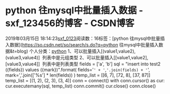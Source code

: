 # python 往mysql中批量插入数据 - sxf_123456的博客 - CSDN博客
2019年03月15日 18:14:23[sxf_0123](https://me.csdn.net/sxf_123456)阅读数：16标签：[python 往mysql中批量插入数据](https://so.csdn.net/so/search/s.do?q=python 往mysql中批量插入数据&t=blog)
个人分类：[python](https://blog.csdn.net/sxf_123456/article/category/7078196)
1、可以批量插入[(value1,value2),(value3,value4)]  列表中是元组类型
2、可以批量插入[[value1,value2],[value3,value4]]  列表中是列表类型
fields = ['a', 'b']
sql = "insert into test2 ({fields}) values ({mark})".format(
    fields='`' + '`,`'.join(fields) + '`',
    mark=','.join(['%s'] * len(fields))
)
temp_list = [[6, 7], [72, 8], [37, 87]]
temp_list = [(1, 2), (2, 3), (3, 4)]
conn = connect()
with conn.cursor() as cur:
    cur.executemany(sql, temp_list)
    conn.commit()
cur.close()
conn.close()
